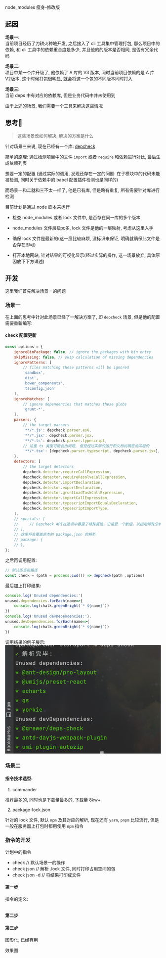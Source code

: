 node_modules 瘦身-修改版

## 起因

**场景一:**  
当前项目经历了刀耕火种地开发, 之后接入了 cli 工具集中管理打包, 那么项目中的依赖,
和 cli 工具中的依赖重合度是多少, 并且他的的版本是否相同, 是否有冗余代码

**场景二:**  
项目中某一个库升级了, 他依赖了 A 库的 V3 版本, 同时当前项目依赖的是 A 库 V2版本, 这个时候打包很明显, 就会将这一个包的不同版本同时打入

**场景三:**  
当前 deps 中有对应的依赖库, 但是业务代码中并未使用到

由于上述的场景, 我们需要一个工具来解决这些情况


## 思考🤔

> 这些场景改如何解决, 解决的方案是什么

针对场景三来说, 现在已经有一个库: [depcheck](https://www.npmjs.com/package/depcheck)

简单的原理: 通过检测项目中的文件 `import` 或者 `require` 和依赖进行对比, 最后生成依赖列表

想要一定的配置
(通过实际的调用, 发现还存在一定的问题: 在子模块中的代码未能被检测, 同时关于依赖中的 babel 配置插件检测也是同样的)

而场景一和二就和三不太一样了, 他是已有库, 但是略有重复, 所有需要针对库进行检测

目前计划是通过 node 脚本来运行

- 检查 node_modules 或者 lock 文件中, 是否存在同一库的多个版本

- node_modules 文件层级太多, lock 文件是他的一层映射, 考虑从这里入手

- 确保 lock 文件是最新的(这一层比较麻烦, 没标识来保证, 明确就确保此文件是否存在即可)

- 打开本地网站, 针对结果的可视化显示(经过实际的操作, 这一场景放弃, 具体原因放下下方详述)



## 开发

这里我们首先解决场景一的问题

### 场景一
在上面的思考中针对此场景已经了一解决方案了, 即 `depcheck` 场景, 但是他的配置需要重新编写:
  

#### check 配置更新

```js
const options = {
    ignoreBinPackage: false, // ignore the packages with bin entry
    skipMissing: false, // skip calculation of missing dependencies
    ignorePatterns: [
        // files matching these patterns will be ignored
        'sandbox',
        'dist',
        'bower_components',
        'tsconfig.json'
    ],
    ignoreMatches: [
        // ignore dependencies that matches these globs
        'grunt-*',
    ],
    parsers: {
        // the target parsers
        '**/*.js': depcheck.parser.es6,
        '**/*.jsx': depcheck.parser.jsx,
        '**/*.ts': depcheck.parser.typescript,
        // 这里 ts 类型可能会出问题, 但是经过实际的运行和文档说明是没问题的
        '**/*.tsx': [depcheck.parser.typescript, depcheck.parser.jsx],
    },
    detectors: [
        // the target detectors
        depcheck.detector.requireCallExpression,
        depcheck.detector.requireResolveCallExpression,
        depcheck.detector.importDeclaration,
        depcheck.detector.exportDeclaration,
        depcheck.detector.gruntLoadTaskCallExpression,
        depcheck.detector.importCallExpression,
        depcheck.detector.typescriptImportEqualsDeclaration,
        depcheck.detector.typescriptImportType,
    ],
    // specials: [
    //     // Depcheck API在选项中暴露了特殊属性，它接受一个数组，以指定特殊分析器。
    // ],
    // 这里将会覆盖原本的 package.json 的解析
    // package: {
    // },
};
```

之后再调用配置:

```js
// 默认即当前路径
const check = (path = process.cwd()) => depcheck(path ,options)
```

最后加上打印结果:

```js
console.log('Unused dependencies:')
unused.dependencies.forEach(name=>{
    console.log(chalk.greenBright(`* ${name}`))
})
console.log('Unused devDependencies:'); 
unused.devDependencies.forEach(name=>{
    console.log(chalk.greenBright(`* ${name}`))
})
```

调用结果的例子展示:
![](images/check-shot.png)

### 场景二

#### 指令技术选型:

1. commander

推荐最多的, 同时也是下载量最多的, 下载量 8kw+

2. package-lock.json

针对的 lock 文件, 默认 `npm` 及其对应的解析, 现在还有 `yarn`, `pnpm` 比较流行, 但是
一般在服务器上打包时都用使用 `npm` 指令

### 指令的开发

计划中的指令

- check // 默认场景一的操作
- check json // 解析 .lock 文件, 同时打印占用空间的包
- check json -d  // 将结果打印成文件

#### 第一步

指令的定义:

```js

```



#### 第二步

#### 第三步
图形化, 已经弃用

效果图
